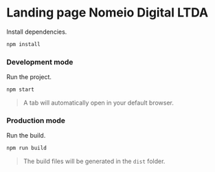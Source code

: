 # Landing page Nomeio Digital LTDA

Install dependencies.

```bash
npm install
```

### Development mode

Run the project.

```bash
npm start
```

> A tab will automatically open in your default browser.

### Production mode

Run the build.

```bash
npm run build
```

> The build files will be generated in the `dist` folder.